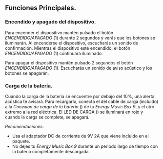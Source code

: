 ## Funciones Principales.

### Encendido y apagado del dispositivo.

Para encender el dispositivo mantén pulsado el botón *ENCENDIDO/APAGADO* (1) durante 2 segundos y verás que los botones se iluminarán. Al encenderse el dispositivo, escucharás un sonido de confirmación. Mientras el dispositivo esté encendido, el botón *ENCENDIDO/APAGADO* (1) continuará iluminado.

Para apagar el dispositivo mantén pulsado 2 segundos el botón *ENCENDIDO/APAGADO* (1). Escucharás un sonido de aviso acústico y los botones se apagarán.

### Carga de la batería.
Cuando la carga de la batería se encuentre por debajo del 10%, una alerta acústica te avisará. Para recargarlo, conecta el del cable de carga (incluido) a la *Conexión de carga de la batería* () de tu *Energy Music Box 9*, y el otro extremo a la red eléctrica. El LED DE CARGA () se iluminará en rojo y cuando la carga se complete, se apagará.

*Recomendaciones*:

- Usa el adaptador DC de corriente de 9V 2A que viene incluido en el paquete.
- No dejes tu *Energy Music Box 9* durante un periodo largo de tiempo con la batería completamente descargada. 

